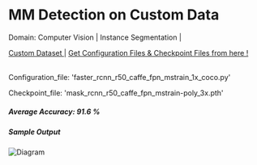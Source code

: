 # MM Detection on Custom Data
Domain: Computer Vision | Instance Segmentation | 

<div>
  <a href="https://www.kaggle.com/datasets/sreevishnudamodaran/vinbigdata-coco-dataset-with-wbf-3x-downscaled?select=vinbigdata-coco-dataset-with-wbf-3x-downscaled">
    Custom Dataset
  </a> |
  <a href="https://github.com/open-mmlab/mmdetection/tree/master/configs">
    Get Configuration Files & Checkpoint Files from here !
  </a>
</div>

<br>

Configuration_file: 'faster_rcnn_r50_caffe_fpn_mstrain_1x_coco.py'

Checkpoint_file: 'mask_rcnn_r50_caffe_fpn_mstrain-poly_3x.pth'

<h5 align = "left">Average Accuracy: 91.6 %</h5>

<h5 align = "left">Sample Output</h5>

![Diagram](https://raw.githubusercontent.com/mykeysid10/Fire-Alarm-System-using-Tinkercad/main/Output.png)
